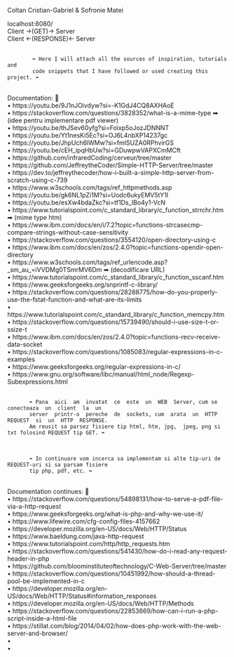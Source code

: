 Coltan Cristian-Gabriel & Sofronie Matei

localhost:8080/ <br/>
Client ->(GET)-> Server <br/>
Client <-(RESPONSE)<- Server<br/>
<br/>

            ➡ Here I will attach all the sources of inspiration, tutorials and 
            code snippets that I have followed or used creating this project. ⬅

<br/>
Documentation: 🤔<br/> 
• https://youtu.be/9J1nJOivdyw?si=-K1GdJ4CQ8AXHAoE<br/> 
• https://stackoverflow.com/questions/3828352/what-is-a-mime-type ➡ (idee pentru implementare pdf viewer)<br/> 
• https://youtu.be/thJSev60yfg?si=Foixp5oJozJDNNNT<br/> 
• https://youtu.be/Yt1nesKi5Ec?si=OJ6L4nbXP14237gc<br/> 
• https://youtu.be/JhpUch6lWMw?si=fmISUZA0RPhvirGS<br/> 
• https://youtu.be/cEH_ipqHbUw?si=GDuwpwVAPXCmMCft<br/> 
• https://github.com/infraredCoding/cerveur/tree/master<br/>
• https://github.com/JeffreytheCoder/Simple-HTTP-Server/tree/master<br/>
• https://dev.to/jeffreythecoder/how-i-built-a-simple-http-server-from-scratch-using-c-739<br/>
• https://www.w3schools.com/tags/ref_httpmethods.asp<br/> 
• https://youtu.be/gk6NL1pZi1M?si=Uodc6ukyEMV5tY1I<br/> 
• https://youtu.be/esXw4bdaZkc?si=tf1Ds_IBo4y1-VcN<br/> 
• https://www.tutorialspoint.com/c_standard_library/c_function_strrchr.htm ➡ (mime type htm)<br/> 
• https://www.ibm.com/docs/en/i/7.2?topic=functions-strcasecmp-compare-strings-without-case-sensitivity<br/> 
• https://stackoverflow.com/questions/3554120/open-directory-using-c<br/>
• https://www.ibm.com/docs/en/zos/2.4.0?topic=functions-opendir-open-directory<br/>
• https://www.w3schools.com/tags/ref_urlencode.asp?_sm_au_=iVVDMg0TSmrMV6Dm ➡ (decodificare URL)<br/>
• https://www.tutorialspoint.com/c_standard_library/c_function_sscanf.htm<br/>
• https://www.geeksforgeeks.org/snprintf-c-library/<br/>
• https://stackoverflow.com/questions/28288775/how-do-you-properly-use-the-fstat-function-and-what-are-its-limits<br/>
• https://www.tutorialspoint.com/c_standard_library/c_function_memcpy.htm<br/>
• https://stackoverflow.com/questions/15739490/should-i-use-size-t-or-ssize-t<br/>
• https://www.ibm.com/docs/en/zos/2.4.0?topic=functions-recv-receive-data-socket<br/>
• https://stackoverflow.com/questions/1085083/regular-expressions-in-c-examples<br/>
• https://www.geeksforgeeks.org/regular-expressions-in-c/<br/>
• https://www.gnu.org/software/libc/manual/html_node/Regexp-Subexpressions.html<br/><br/>

           ➡ Pana  aici  am  invatat  ce  este  un  WEB  Server, cum se  conecteaza  un  client  la  un 
           server  printr-o  pereche  de  sockets, cum  arata  un  HTTP  REQUEST  si  un  HTTP  RESPONSE. 
           Am reusit sa parsez fisiere tip html, htm, jpg,  jpeg, png si txt folosind REQUEST tip GET. ⬅

<br/>

           ➡ In continuare vom incerca sa implementam si alte tip-uri de REQUEST-uri si sa parsam fisiere 
           tip php, pdf, etc. ⬅

<br/>
Documentation continues: 🥳<br/>
• https://stackoverflow.com/questions/54898131/how-to-serve-a-pdf-file-via-a-http-request<br/>
• https://www.geeksforgeeks.org/what-is-php-and-why-we-use-it/<br/>
• https://www.lifewire.com/cfg-config-files-4157662<br/>
• https://developer.mozilla.org/en-US/docs/Web/HTTP/Status<br/>
• https://www.baeldung.com/java-http-request<br/>
• https://www.tutorialspoint.com/http/http_requests.htm<br/>
• https://stackoverflow.com/questions/541430/how-do-i-read-any-request-header-in-php<br/>
• https://github.com/bloominstituteoftechnology/C-Web-Server/tree/master<br/>
• https://stackoverflow.com/questions/10451992/how-should-a-thread-pool-be-implemented-in-c<br/>
• https://developer.mozilla.org/en-US/docs/Web/HTTP/Status#information_responses<br/>
• https://developer.mozilla.org/en-US/docs/Web/HTTP/Methods<br/>
• https://stackoverflow.com/questions/22853669/how-can-i-run-a-php-script-inside-a-html-file<br/>
• https://stillat.com/blog/2014/04/02/how-does-php-work-with-the-web-server-and-browser/<br/>
• <br/>
• <br/>

    
